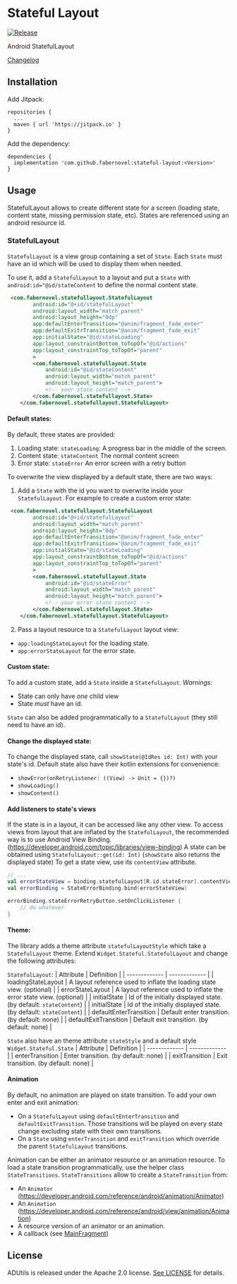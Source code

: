 # Stateful Layout
[![Release](https://jitpack.io/v/fabernovel/stateful-layout.svg)](https://jitpack.io/#fabernovel/stateful-layout)

Android StatefulLayout

[Changelog](CHANGELOG.md)

## Installation
Add Jitpack: 
```
repositories {
  ...
  maven { url 'https://jitpack.io' }
}
```

Add the dependency: 
```
dependencies {
  implementation 'com.github.fabernovel:stateful-layout:<Version>'
}
```

## Usage
StatefulLayout allows to create different state for a screen (loading state, content state, missing permission state, etc).
States are referenced using an android resource id. 

### StatefulLayout

`StatefulLayout` is a view group containing a set of `State`. 
Each `State` must have an id which will be used to display them when needed. 

To use it, add a `StatefulLayout` to a layout and put a `State` with `android:id="@id/stateContent` to define the normal content state.
``` XML
 <com.fabernovel.statefullayout.StatefulLayout
        android:id="@+id/statefulLayout"
        android:layout_width="match_parent"
        android:layout_height="0dp"
        app:defaultEnterTransition="@anim/fragment_fade_enter"
        app:defaultExitrTransition="@anim/fragment_fade_exit"
        app:initialState="@id/stateLoading"
        app:layout_constraintBottom_toTopOf="@id/actions"
        app:layout_constraintTop_toTopOf="parent"
        >
        <com.fabernovel.statefullayout.State
            android:id="@id/stateContent"
            android:layout_width="match_parent"
            android:layout_height="match_parent">
            <!-- your state content -->
        </com.fabernovel.statefullayout.State>
    </com.fabernovel.statefullayout.StatefulLayout>
```

#### Default states: 
By default, three states are provided: 
1. Loading state: `stateLoading`:
  A progress bar in the middle of the screen.
2. Content state: `stateContent`
  The normal content screen
3. Error state: `stateError`
  An error screen with a retry button

To overwrite the view displayed by a default state, there are two ways: 

1. Add a `State` with the id you want to overwrite inside your `StatefulLayout`. 
For example to create a custom error state:
```XML
 <com.fabernovel.statefullayout.StatefulLayout
        android:id="@+id/statefulLayout"
        android:layout_width="match_parent"
        android:layout_height="0dp"
        app:defaultEnterTransition="@anim/fragment_fade_enter"
        app:defaultExitrTransition="@anim/fragment_fade_exit"
        app:initialState="@id/stateLoading"
        app:layout_constraintBottom_toTopOf="@id/actions"
        app:layout_constraintTop_toTopOf="parent"
        >
        <com.fabernovel.statefullayout.State
            android:id="@id/stateError"
            android:layout_width="match_parent"
            android:layout_height="match_parent">
            <!-- your error state content -->
        </com.fabernovel.statefullayout.State>
    </com.fabernovel.statefullayout.StatefulLayout>
```
2. Pass a layout resource to a `StatefulLayout` layout view:
  - `app:loadingStateLayout` for the loading state.
  - `app:errorStateLayout` for the error state.
  
#### Custom state:
To add a custom state, add a `State` inside a `StatefulLayout`.
*Warnings*: 
- State can only have *one* child view
- State *must* have an id. 

`State` can also be added programmatically to a `StatefulLayout` (they still need to have an id).

#### Change the displayed state:
To change the displayed state, call `showState(@IdRes id: Int)` with your state's id. 
Default state also have their kotlin extensions for convenience:
- `showError(onRetryListener: ((View) -> Unit = {})?)` 
- `showLoading()`
- `showContent()`

#### Add listeners to state's views
If the state is in a layout, it can be accessed like any other view. 
To access views from layout that are inflated by the `StatefulLayout`, the recommended way is to
use Android View Binding. (https://developer.android.com/topic/libraries/view-binding)
A state can be obtained using `StatefulLayout::get(id: Int)` (`showState` also returns the displayed state)
To get a state view, use its `contentView` attribute.

``` kotlin
// ...
val errorStateView = binding.statefulLayout[R.id.stateError].contentView       
val errorBinding = StateErrorBinding.bind(errorStateView)

errorBinding.stateErrorRetryButton.setOnClickListener { 
    // do whatever
}
```     

#### Theme:
 The library adds a theme attribute `statefulLayoutStyle` which take a `StatefulLayout` theme.
 Extend `Widget.Stateful.StatefulLayout` and change the following attributes:  
 
`StatefulLayout`:
| Attribute  | Definition |
| ------------- | ------------- |
| loadingStateLayout  | A layout reference used to inflate the loading state view. (optional)  |
| errorStateLayout  | A layout reference used to inflate the error state view. (optional)  |
| initialState  | Id of the initially displayed state. (by default: `stateContent`)  |
| initialState  | Id of the initially displayed state. (by default: `stateContent`)  |
| defaultEnterTransition  | Default enter transition. (by default: none)  |
| defaultExitTransition  | Default exit transition. (by default: none)  |

`State` also have an theme attribute `stateStyle` and a default style `Widget.Stateful.State`
| Attribute  | Definition |
| ------------- | ------------- |
| enterTransition  | Enter transition. (by default: none)  |
| exitTransition  | Exit transition. (by default: none)  |

#### Animation

By default, no animation are played on state transition. To add your own enter and exit
animation:
- On a `StatefulLayout` using `defaultEnterTransition` and `defaultExitTransition`. Those transitions
will be played on every state change excluding state with their own transitions.
- On a `State` using `enterTransition` and `exitTransition` which override the parent `StatefulLayout`
 transitions.
 
Animation can be either an animator resource or an animation resource.
To load a state transition programmatically, use the helper class `StateTransitions`.
`StateTransitions` allow to create a `StateTransition` from: 
- An `Animator` (https://developer.android.com/reference/android/animation/Animator)
- An `Animation` (https://developer.android.com/reference/android/view/animation/Animation)
- A resource version of an animator or an animation.
- A callback (see [MainFragment](https://github.com/faberNovel/stateful-layout/blob/develop/sample-app/src/main/java/com/fabernovel/statefullayout/sample/ui/main/MainFragment.kt))  

## License

ADUtils is released under the Apache 2.0 license. [See LICENSE](LICENSE) for details.
